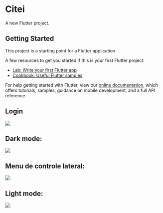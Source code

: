 # Citei

A new Flutter project.

## Getting Started

This project is a starting point for a Flutter application.

A few resources to get you started if this is your first Flutter project:

- [Lab: Write your first Flutter app](https://flutter.dev/docs/get-started/codelab)
- [Cookbook: Useful Flutter samples](https://flutter.dev/docs/cookbook)

For help getting started with Flutter, view our
[online documentation](https://flutter.dev/docs), which offers tutorials,
samples, guidance on mobile development, and a full API reference.
<br>
<h2> Login</h2>
<img src="https://i.ibb.co/xLy8n4M/login.png">
 <h2> Dark mode:</h2>
<img src="https://i.ibb.co/LtBjTXW/frase-dark.png">
 <h2> Menu de controle lateral:</h2>
<img src="https://i.ibb.co/sVpWKNL/controle.png">
 <h2> Light mode:</h2>
<img src="https://i.ibb.co/XWzGbL7/frase.png">
